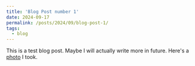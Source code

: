 ```yaml
---
title: 'Blog Post number 1'
date: 2024-09-17
permalink: /posts/2024/09/blog-post-1/
tags:
  - blog
---
```


This is a test blog post. Maybe I will actually write more in future.
Here's a [photo](/assets/images/IMG_2782.png) I took.